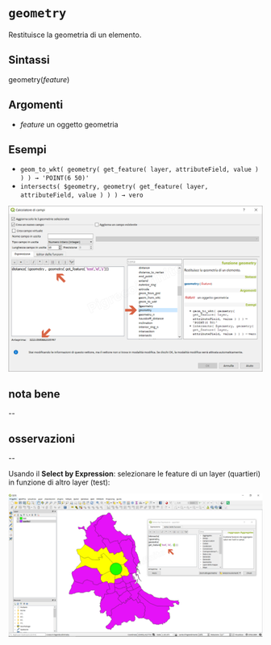 # `geometry`

Restituisce la geometria di un elemento.

## Sintassi

geometry(_feature_)

## Argomenti

* _feature_ un oggetto geometria

## Esempi

* `geom_to_wkt( geometry( get_feature( layer, attributeField, value ) ) ) → 'POINT(6 50)'`
* `intersects( $geometry, geometry( get_feature( layer, attributeField, value ) ) ) → vero`

![](/img/geometria/geometry/geometry1.png)

## nota bene

--

## osservazioni

--

Usando il **Select by Expression**: selezionare le feature di un layer (quartieri) in funzione di altro layer (test):

![](/img/geometria/geometry/geometry2.png)
